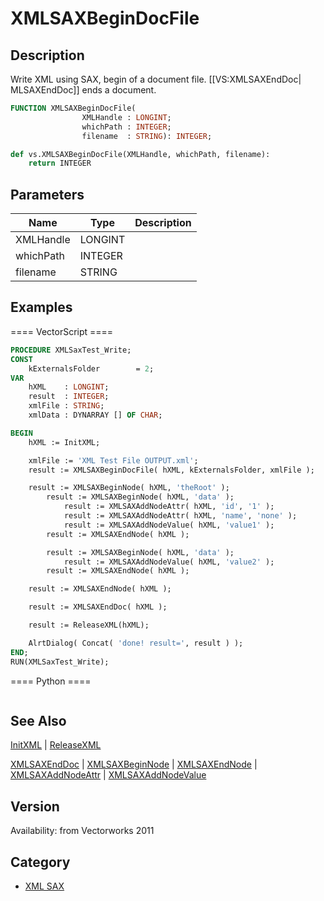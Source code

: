 # XMLSAXBeginDocFile

## Description
Write XML using SAX, begin of a document file. [[VS:XMLSAXEndDoc| MLSAXEndDoc]] ends a document.

```pascal
FUNCTION XMLSAXBeginDocFile(
				XMLHandle : LONGINT;
				whichPath : INTEGER;
				filename  : STRING): INTEGER;
```

```python
def vs.XMLSAXBeginDocFile(XMLHandle, whichPath, filename):
    return INTEGER
```

## Parameters
|Name|Type|Description|
|---|---|---|
|XMLHandle|LONGINT|   |
|whichPath|INTEGER|   |
|filename|STRING|   |

## Examples
==== VectorScript ====
```pascal
PROCEDURE XMLSaxTest_Write;
CONST
	kExternalsFolder 		= 2;
VAR
	hXML    : LONGINT;
	result  : INTEGER;
	xmlFile : STRING;
	xmlData	: DYNARRAY [] OF CHAR;

BEGIN
	hXML := InitXML;

	xmlFile := 'XML Test File OUTPUT.xml';
	result := XMLSAXBeginDocFile( hXML, kExternalsFolder, xmlFile );

	result := XMLSAXBeginNode( hXML, 'theRoot' );
		result := XMLSAXBeginNode( hXML, 'data' );
			result := XMLSAXAddNodeAttr( hXML, 'id', '1' );
			result := XMLSAXAddNodeAttr( hXML, 'name', 'none' );
			result := XMLSAXAddNodeValue( hXML, 'value1' );
		result := XMLSAXEndNode( hXML );

		result := XMLSAXBeginNode( hXML, 'data' );
			result := XMLSAXAddNodeValue( hXML, 'value2' );
		result := XMLSAXEndNode( hXML );

	result := XMLSAXEndNode( hXML );

	result := XMLSAXEndDoc( hXML );

	result := ReleaseXML(hXML);

	AlrtDialog( Concat( 'done! result=', result ) );
END;
RUN(XMLSaxTest_Write);
```
==== Python ====
```python

```

## See Also
[InitXML](InitXML.md) | [ReleaseXML](ReleaseXML.md)

[XMLSAXEndDoc](XMLSAXEndDoc.md) | [XMLSAXBeginNode](XMLSAXBeginNode.md) | [XMLSAXEndNode](XMLSAXEndNode.md) | [XMLSAXAddNodeAttr](XMLSAXAddNodeAttr.md) | [XMLSAXAddNodeValue](XMLSAXAddNodeValue.md)

## Version
Availability: from Vectorworks 2011

## Category
* [XML SAX](../Categories/XML%20SAX.md)
